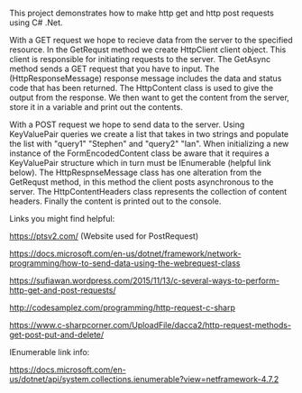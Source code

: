 This project demonstrates how to make http get and http post requests using C# .Net.

With a GET request we hope to recieve data from the server to the specified resource.  In the GetRequst method we create HttpClient
client object.  This client is responsible for initiating requests to the server.  The GetAsync method sends a GET request that you 
have to input.  The (HttpResponseMessage) response message includes the data and status code that has been returned.  The HttpContent
class is used to give the output from the response.  We then want to get the content from the server, store it in a variable and print
out the contents.

With a POST request we hope to send data to the server.  Using KeyValuePair queries we create a list that takes in two strings
and populate the list with "query1" "Stephen" and "query2" "Ian".  When initializing a new instance of the FormEncodedContent class 
be aware that it requires a KeyValuePair structure which in turn must be IEnumerable (helpful link below).  The HttpRespnseMessage 
class has one alteration from the GetRequst method, in this method the client posts asynchronous to the server.  The HttpContentHeaders
class represents the collection of content headers.  Finally the content is printed out to the console.

Links you might find helpful:

https://ptsv2.com/ (Website used for PostRequest)

https://docs.microsoft.com/en-us/dotnet/framework/network-programming/how-to-send-data-using-the-webrequest-class

https://sufiawan.wordpress.com/2015/11/13/c-several-ways-to-perform-http-get-and-post-requests/

http://codesamplez.com/programming/http-request-c-sharp

https://www.c-sharpcorner.com/UploadFile/dacca2/http-request-methods-get-post-put-and-delete/

IEnumerable link info:

https://docs.microsoft.com/en-us/dotnet/api/system.collections.ienumerable?view=netframework-4.7.2






